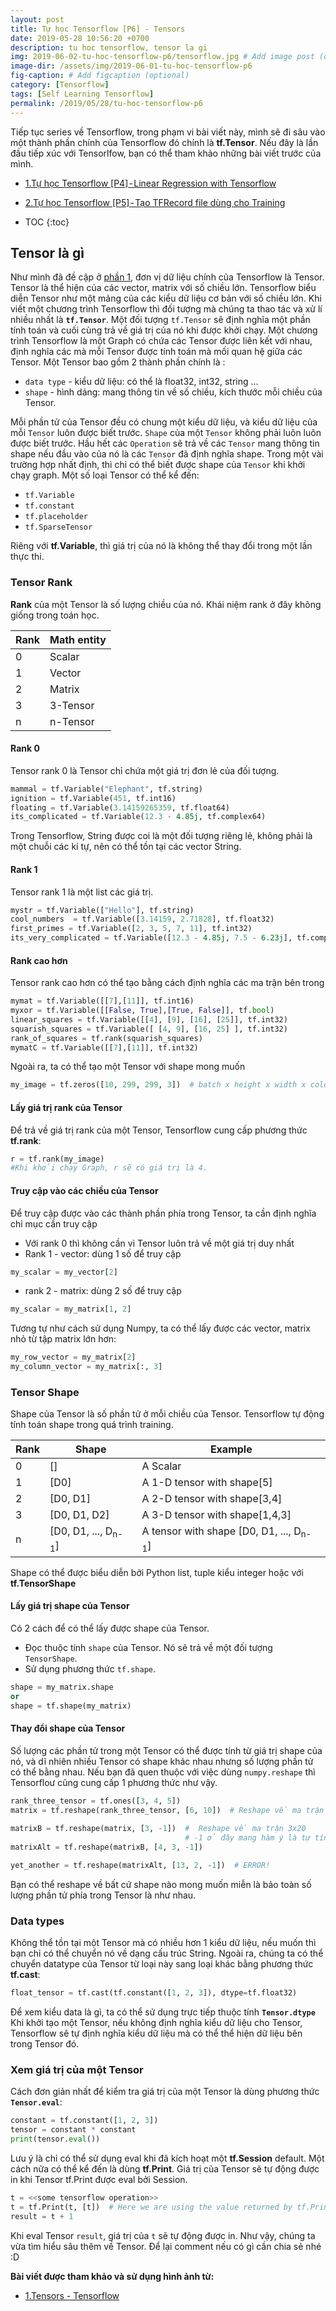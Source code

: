 ```yaml
---
layout: post
title: Tự học Tensorflow [P6] - Tensors
date: 2019-05-28 10:56:20 +0700
description: tu hoc tensorflow, tensor la gi
img: 2019-06-02-tu-hoc-tensorflow-p6/tensorflow.jpg # Add image post (optional)
image-dir: /assets/img/2019-06-01-tu-hoc-tensorflow-p6
fig-caption: # Add figcaption (optional)
category: [Tensorflow]
tags: [Self Learning Tensorflow]
permalink: /2019/05/28/tu-hoc-tensorflow-p6
---
```

Tiếp tục series về Tensorflow, trong phạm vi bài viết này, mình sẽ đi sâu vào một thành phần chính của Tensorflow đó chính là **tf.Tensor**. Nếu đây là lần đầu tiếp xúc với Tensorlfow, bạn có thể tham khảo những bài viết trước của mình.
* [1.Tự học Tensorflow [P4] - Linear Regression with Tensorflow]({{site.url}}/2019/03/28/tu-hoc-tensorflow-p4)
* [2.Tự học Tensorflow [P5] - Tạo TFRecord file dùng cho Training]({{site.url}}/2019/04/25/tu-hoc-tensorflow-p5)

* TOC
{:toc}

## Tensor là gì 
Như mình đã đề cập ở [phần 1]({{site.url}}/tu-hoc-tensorflow-p1), đơn vị dữ liệu chính của Tensorflow là Tensor. Tensor là thể hiện của các vector, matrix với số chiều lớn. Tensorflow biểu diễn Tensor như một mảng của các kiểu dữ liệu cơ bản với số chiều lớn. 
Khi viết một chương trình Tensorflow thì đối tượng mà chúng ta thao tác và xử lí nhiều nhất là **`tf.Tensor`**. Một đối tượng `tf.Tensor` sẽ định nghĩa một phần tính toán và cuối cùng trả về giá trị của nó khi được khởi chạy. Một chương trình Tensorflow là một Graph có chứa các Tensor được liên kết với nhau, định nghĩa các mà mỗi Tensor được tính toán mà mối quan hệ giữa các Tensor.
Một Tensor bao gồm 2 thành phần chính là :

* `data type` - kiểu dữ liệu: có thể là float32, int32, string ...
* `shape` - hình dáng: mang thông tin về số chiều, kích thước mỗi chiều của Tensor.

Mỗi phần tử của Tensor đều có chung một kiểu dữ liệu, và kiểu dữ liệu của mỗi `Tensor` luôn được biết trước. `Shape` của một `Tensor` không phải luôn luôn được biết trước. Hầu hết các `Operation` sẽ trả về các `Tensor` mang thông tin shape nếu đầu vào của nó là các `Tensor` đã định nghĩa shape. Trong một vài trường hợp nhất định, thì chỉ có thể biết được shape của `Tensor` khi khởi chạy graph.
Một số loại Tensor có thể kể đến:
* `tf.Variable`
* `tf.constant`
* `tf.placeholder`
* `tf.SparseTensor`

Riêng với **tf.Variable**, thì giá trị của nó là không thể thay đổi trong một lần thực thi.
### Tensor Rank
**Rank** của một Tensor là số lượng chiều của nó. Khái niệm rank ở đây không giống trong toán học. 

| Rank | Math entity |
|--------|------------------|
|0|Scalar|
|1|Vector|
|2|Matrix|
|3|3-Tensor|
|n|n-Tensor|

#### Rank 0
Tensor rank 0 là Tensor chỉ chứa một giá trị đơn lẻ của đối tượng.
```python
mammal = tf.Variable("Elephant", tf.string)
ignition = tf.Variable(451, tf.int16)
floating = tf.Variable(3.14159265359, tf.float64)
its_complicated = tf.Variable(12.3 - 4.85j, tf.complex64)
```
Trong Tensorflow, String được coi là một đối tượng riêng lẻ, không phải là một chuỗi các kí tự, nên có thể tồn tại các vector String.
#### Rank 1
Tensor rank 1 là một list các giá trị.
```python
mystr = tf.Variable(["Hello"], tf.string)
cool_numbers  = tf.Variable([3.14159, 2.71828], tf.float32)
first_primes = tf.Variable([2, 3, 5, 7, 11], tf.int32)
its_very_complicated = tf.Variable([12.3 - 4.85j, 7.5 - 6.23j], tf.complex64)
```
#### Rank cao hơn
Tensor rank cao hơn có thể tạo bằng cách định nghĩa các ma trận bên trong
```python
mymat = tf.Variable([[7],[11]], tf.int16)
myxor = tf.Variable([[False, True],[True, False]], tf.bool)
linear_squares = tf.Variable([[4], [9], [16], [25]], tf.int32)
squarish_squares = tf.Variable([ [4, 9], [16, 25] ], tf.int32)
rank_of_squares = tf.rank(squarish_squares)
mymatC = tf.Variable([[7],[11]], tf.int32)
```
Ngoài ra, ta có thể tạo một Tensor với shape mong muốn
```python
my_image = tf.zeros([10, 299, 299, 3])  # batch x height x width x color
```
#### Lấy giá trị rank của Tensor
Để trả về giá trị rank của một Tensor, Tensorflow cung cấp phương thức **tf.rank**:
```python
r = tf.rank(my_image)
#Khi khởi chạy Graph, r sẽ có giá trị là 4.
```
#### Truy cập vào các chiều của Tensor
Để truy cập được vào các thành phần phía trong Tensor, ta cần định nghĩa chỉ mục cần truy cập
* Với rank 0 thì không cần vì Tensor luôn trả về một giá trị duy nhất
* Rank 1 - vector: dùng 1 số để truy cập

```python
my_scalar = my_vector[2]
```
* rank 2 - matrix: dùng 2 số để truy cập

```python
my_scalar = my_matrix[1, 2]
```
Tương tự như cách sử dụng Numpy, ta có thể lấy được các vector, matrix nhỏ từ tập matrix lớn hơn:
```python
my_row_vector = my_matrix[2]
my_column_vector = my_matrix[:, 3]
```
### Tensor Shape
Shape của Tensor là số phần tử ở mỗi chiều của Tensor. Tensorflow tự động tính toán shape trong quá trình training.

|Rank|Shape|Example|
|-------|---------|-------------|
|0|[]|A Scalar|
|1|[D0]|A 1-D tensor with shape[5]|
|2|[D0, D1]|A 2-D tensor with shape[3,4]|
|3|[D0, D1, D2]|A 3-D tensor with shape[1,4,3]|
|n|[D0, D1, ..., D<sub>n-1</sub>]|A tensor with shape [D0, D1, ..., D<sub>n-1</sub>]|

Shape có thể được biểu diễn bởi Python list, tuple kiểu integer hoặc với **tf.TensorShape**
#### Lấy giá trị shape của Tensor
Có 2 cách để có thể lấy được shape của Tensor. 
* Đọc thuộc tính `shape` của Tensor. Nó sẽ trả về một đối tượng `TensorShape`.
* Sử dụng phương thức `tf.shape`.

```python
shape = my_matrix.shape
or 
shape = tf.shape(my_matrix)
```
#### Thay đổi shape của Tensor
Số lượng các phần tử trong một Tensor có thể được tính từ giá trị shape của nó, và dĩ nhiên nhiều Tensor có shape khác nhau nhưng số lượng phần tử có thể bằng nhau. Nếu bạn đã quen thuộc với việc dùng `numpy.reshape` thì Tensorfloư cũng cung cấp 1 phương thức như vậy.
```python
rank_three_tensor = tf.ones([3, 4, 5])
matrix = tf.reshape(rank_three_tensor, [6, 10])  # Reshape về ma trận 6x10
             
matrixB = tf.reshape(matrix, [3, -1])  #  Reshape về ma trận 3x20
	                                   # -1 ở đây mang hàm ý là tự tính size của shape
matrixAlt = tf.reshape(matrixB, [4, 3, -1]) 

yet_another = tf.reshape(matrixAlt, [13, 2, -1])  # ERROR!
```
Bạn có thể reshape về bất cứ shape nào mong muốn miễn là bảo toàn số lượng phần tử phía trong Tensor là như nhau.
### Data types
Không thể tồn tại một Tensor mà có nhiều hơn 1 kiểu dữ liệu, nếu muốn thì bạn chỉ có thể chuyển nó về dạng cấu trúc String. Ngoài ra, chúng ta có thể chuyển datatype của Tensor từ loại này sang loại khác bằng phương thức **tf.cast**:
```python
float_tensor = tf.cast(tf.constant([1, 2, 3]), dtype=tf.float32)
```

Để xem kiểu data là gì, ta có thể sử dụng trực tiếp thuộc tính **`Tensor.dtype`**
Khi khởi tạo một Tensor, nếu không định nghĩa kiểu dữ liệu cho Tensor, Tensorflow sẽ tự định nghĩa kiểu dữ liệu mà có thể thể hiện dữ liệu bên trong Tensor đó.

### Xem giá trị của một Tensor
Cách đơn giản nhất để kiểm tra giá trị của một Tensor là dùng phương thức **`Tensor.eval`**:
```python
constant = tf.constant([1, 2, 3])
tensor = constant * constant
print(tensor.eval())
```
Lưu ý là chỉ có thể sử dụng eval khi đã kích hoạt một **tf.Session** default.
Một cách nữa có thể kể đến là dùng **tf.Print**. Giá trị của Tensor sẽ tự động được in khi Tensor tf.Print được eval bởi Session.
```python
t = <<some tensorflow operation>>
t = tf.Print(t, [t])  # Here we are using the value returned by tf.Print
result = t + 1
```
Khi eval Tensor `result`, giá trị của `t` sẽ tự động được in.
Như vậy, chúng ta vừa tìm hiểu sâu thêm về Tensor. Để lại comment nếu có gì cần chia sẻ nhé :D 

**Bài viết được tham khảo và sử dụng hình ảnh từ:**
* [1.Tensors - Tensorflow](https://www.tensorflow.org/guide/tensors#getting_a_tftensor_objects_rank)
